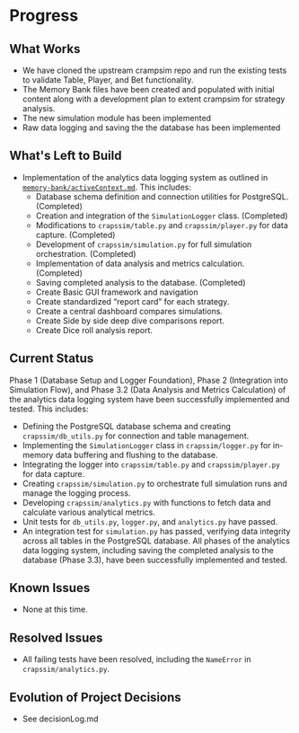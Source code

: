 # Progress

## What Works
- We have cloned the upstream crampsim repo and run the existing tests to validate Table, Player, and Bet functionality. 
- The Memory Bank files have been created and populated with initial content along with a development plan to extent crampsim for strategy analysis. 
- The new simulation module has been implemented
- Raw data logging and saving the the database has been implemented

## What's Left to Build
- Implementation of the analytics data logging system as outlined in [`memory-bank/activeContext.md`](memory-bank/activeContext.md). This includes:
    - Database schema definition and connection utilities for PostgreSQL. (Completed)
    - Creation and integration of the `SimulationLogger` class. (Completed)
    - Modifications to `crapssim/table.py` and `crapssim/player.py` for data capture. (Completed)
    - Development of `crapssim/simulation.py` for full simulation orchestration. (Completed)
    - Implementation of data analysis and metrics calculation. (Completed)
    - Saving completed analysis to the database. (Completed)
    - Create Basic GUI framework and navigation
    - Create standardized “report card” for each strategy. 
    - Create a central dashboard compares simulations. 
    - Create Side by side deep dive comparisons report.
    - Create Dice roll analysis report.

## Current Status
Phase 1 (Database Setup and Logger Foundation), Phase 2 (Integration into Simulation Flow), and Phase 3.2 (Data Analysis and Metrics Calculation) of the analytics data logging system have been successfully implemented and tested. This includes:
- Defining the PostgreSQL database schema and creating `crapssim/db_utils.py` for connection and table management.
- Implementing the `SimulationLogger` class in `crapssim/logger.py` for in-memory data buffering and flushing to the database.
- Integrating the logger into `crapssim/table.py` and `crapssim/player.py` for data capture.
- Creating `crapssim/simulation.py` to orchestrate full simulation runs and manage the logging process.
- Developing `crapssim/analytics.py` with functions to fetch data and calculate various analytical metrics.
- Unit tests for `db_utils.py`, `logger.py`, and `analytics.py` have passed.
- An integration test for `simulation.py` has passed, verifying data integrity across all tables in the PostgreSQL database.
All phases of the analytics data logging system, including saving the completed analysis to the database (Phase 3.3), have been successfully implemented and tested.

## Known Issues
- None at this time.

## Resolved Issues
- All failing tests have been resolved, including the `NameError` in `crapssim/analytics.py`.

## Evolution of Project Decisions
- See decisionLog.md